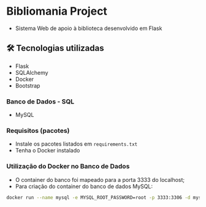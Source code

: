 # Bibliomania Project
- Sistema Web de apoio à biblioteca desenvolvido em Flask

## 🛠️ Tecnologias utilizadas
- Flask
- SQLAlchemy
- Docker
- Bootstrap

### Banco de Dados - SQL
- MySQL

### Requisitos (pacotes)
- Instale os pacotes listados em `requirements.txt`
- Tenha o Docker instalado

### Utilização do Docker no Banco de Dados
- O container do banco foi mapeado para a porta 3333 do localhost;
- Para criação do container do banco de dados MySQL:


```bash
docker run --name mysql -e MYSQL_ROOT_PASSWORD=root -p 3333:3306 -d mysql
```



